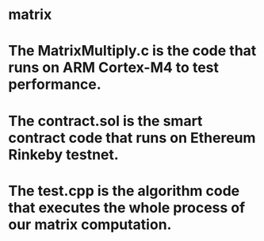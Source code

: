 # matrix

# The MatrixMultiply.c is the code that runs on ARM Cortex-M4 to test performance.

# The contract.sol is the smart contract code that runs on Ethereum Rinkeby testnet.

# The test.cpp is the algorithm code that executes the whole process of our matrix computation.
